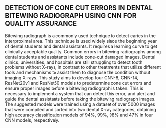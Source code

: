 ## DETECTION OF CONE CUT ERRORS IN DENTAL BITEWING RADIOGRAPH USING CNN FOR QUALITY ASSURANCE
Bitewing radiograph is a commonly used technique to detect caries in the interproximal area. This technique is used widely since the beginning year of dental students and dental assistants. It requires a learning curve to get clinically acceptable quality. Common errors in bitewing radiographs among dental students and assistants include cone-cut damaged images. Dental clinics, universities, and hospitals are still struggling to detect tooth problems without X-rays, in contrast to other treatments that utilize different tools and mechanisms to assist them to diagnose the condition without imaging X-rays. This study aims to develop four CNN-8, CNN-14, ResNet20v1 and ResNet50 models to predetermine cone cut errors and ensure proper images before a bitewing radiograph is taken. This is necessary to implement a system that can detect this error, and alert and guide the dental assistants before taking the bitewing radiograph images. The suggested models were trained using a dataset of over 5000 images that were compiled and sorted into two dental X-ray categories, obtaining high accuracy classification models of 94%, 99%, 98% and 47% in four CNN models, respectively.
